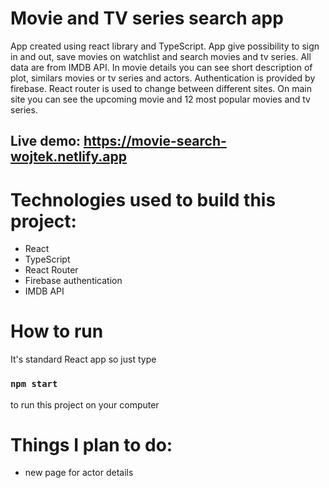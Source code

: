 # Movie and TV series search app

App created using react library and TypeScript. App give possibility to sign in and out, save movies on watchlist and search movies and tv series. All data are from IMDB API. In movie details you can see short description of plot, similars movies or tv series and actors. Authentication is provided by firebase. React router is used to change between different sites. On main site you can see the upcoming movie and 12 most popular movies and tv series.

## Live demo: https://movie-search-wojtek.netlify.app

# Technologies used to build this project:
* React
* TypeScript
* React Router
* Firebase authentication
* IMDB API

# How to run
It's standard React app so just type
### `npm start`
to run this project on your computer

# Things I plan to do:
* new page for actor details
